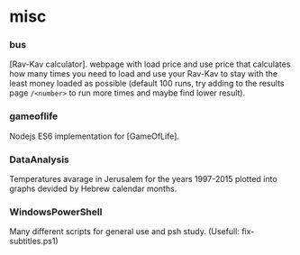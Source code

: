 # misc

### bus
[Rav-Kav calculator]. webpage with load price and use price that calculates how many times you need to load and use your Rav-Kav to stay with the least money loaded as possible (default 100 runs, try adding to the results page `/<number>` to run more times and maybe find lower result).

### gameoflife
Nodejs ES6 implementation for [GameOfLife].

### DataAnalysis
Temperatures avarage in Jerusalem for the years 1997-2015 plotted into graphs devided by Hebrew calendar months.

### WindowsPowerShell
Many different scripts for general use and psh study.
(Usefull: fix-subtitles.ps1)

